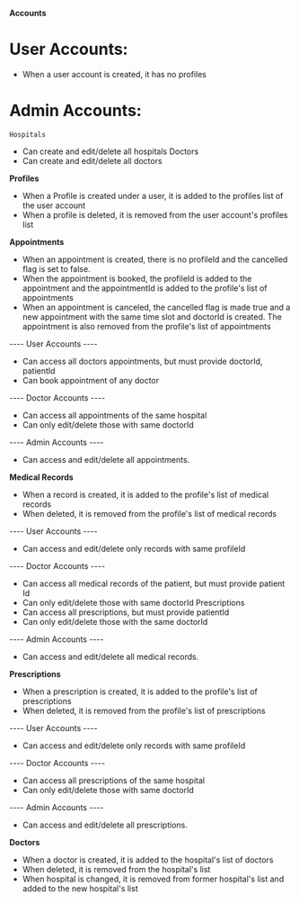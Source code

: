 **Accounts**

# User Accounts:

-   When a user account is created, it has no profiles

# Admin Accounts:

    Hospitals

-   Can create and edit/delete all hospitals
    Doctors
-   Can create and edit/delete all doctors

**Profiles**

-   When a Profile is created under a user, it is added to the profiles list of the user account
-   When a profile is deleted, it is removed from the user account's profiles list

**Appointments**

-   When an appointment is created, there is no profileId and the cancelled flag is set to false.
-   When the appointment is booked, the profileId is added to the appointment and the appointmentId is added to the profile's list of appointments
-   When an appointment is canceled, the cancelled flag is made true and a new appointment with the same time slot and doctorId is created. The appointment is also removed from the profile's list of appointments

---- User Accounts ----

-   Can access all doctors appointments, but must provide doctorId, patientId
-   Can book appointment of any doctor

---- Doctor Accounts ----

-   Can access all appointments of the same hospital
-   Can only edit/delete those with same doctorId

---- Admin Accounts ----

-   Can access and edit/delete all appointments.

**Medical Records**

-   When a record is created, it is added to the profile's list of medical records
-   When deleted, it is removed from the profile's list of medical records

---- User Accounts ----

-   Can access and edit/delete only records with same profileId

---- Doctor Accounts ----

-   Can access all medical records of the patient, but must provide patient Id
-   Can only edit/delete those with same doctorId
    Prescriptions
-   Can access all prescriptions, but must provide patientId
-   Can only edit/delete those with the same doctorId

---- Admin Accounts ----

-   Can access and edit/delete all medical records.

**Prescriptions**

-   When a prescription is created, it is added to the profile's list of prescriptions
-   When deleted, it is removed from the profile's list of prescriptions

---- User Accounts ----

-   Can access and edit/delete only records with same profileId

---- Doctor Accounts ----

-   Can access all prescriptions of the same hospital
-   Can only edit/delete those with same doctorId

---- Admin Accounts ----

-   Can access and edit/delete all prescriptions.

**Doctors**

-   When a doctor is created, it is added to the hospital's list of doctors
-   When deleted, it is removed from the hospital's list
-   When hospital is changed, it is removed from former hospital's list and added to the new hospital's list
